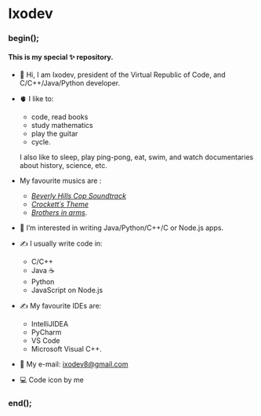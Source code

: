 # Ixodev

### begin();

#### This is my special ✨ repository.

- 👋 Hi, I am Ixodev, president of the Virtual Republic of Code, and C/C++/Java/Python developer.

- 🫀 I like to:
  - code, read books
  - study mathematics
  - play the guitar
  - cycle.
  
  I also like to sleep, play ping-pong, eat, swim, and watch documentaries about history, science, etc.
  
- My favourite musics are :
  - <a href="https://www.youtube.com/watch?v=QmhagVGxWiA&ab_channel=SOUNDTRACKBRASIL"><i>Beverly Hills Cop Soundtrack</i></a>
  - <a href="https://www.youtube.com/watch?v=wFOEubKzyQA&ab_channel=TranceParadise"><i>Crockett´s Theme</i></a>
  - <a href="https://www.youtube.com/watch?v=jhdFe3evXpk&ab_channel=DireStraitsVEVO"><i>Brothers in arms</i></a>.

- 👀 I’m interested in writing Java/Python/C++/C or Node.js apps.

- ✍️ I usually write code in:
  - C/C++
  - Java ☕
  - Python
  - JavaScript on Node.js

- ✍️ My favourite IDEs are:
  - IntelliJIDEA
  - PyCharm
  - VS Code
  - Microsoft Visual C++.

- 📧 My e-mail: ixodev8@gmail.com

- 💻 Code icon by me

### end();
<!--
ixodev/ixodev is a ✨ special ✨ repository because its `README.md` (this file) appears on your GitHub profile.
You can click the Preview link to take a look at your changes.
-->


